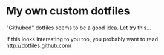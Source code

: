 My own custom dotfiles
======================

"Githubed" dotfiles seems to be a good idea. Let try this...

If this looks interesting to you too, you probably want to read http://dotfiles.github.com/